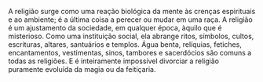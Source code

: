 ﻿A religião surge como uma reação biológica da mente às crenças espirituais e ao ambiente; é a última coisa a perecer ou mudar em uma raça. A religião é um ajustamento da sociedade, em qualquer época, àquilo que é misterioso. Como uma instituição social, ela abrange ritos, símbolos, cultos, escrituras, altares, santuários e templos. Água benta, relíquias, fetiches, encantamentos, vestimentas, sinos, tambores e sacerdócios são comuns a todas as religiões. E é inteiramente impossível divorciar a religião puramente evoluída da magia ou da feitiçaria.